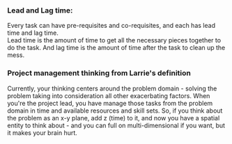 ### Lead and Lag time:
Every task can have pre-requisites and co-requisites, and each has lead time and lag time.  
Lead time is the amount of time to get all the necessary pieces together to do the task.
And lag time is the amount of time after the task to clean up the mess.

### Project management thinking from Larrie's definition
Currently, your thinking centers around the problem domain - solving the problem taking into consideration all other exacerbating factors.  When you're the project lead, you have manage those tasks from the problem domain in time and available resources and skill sets.  So, if you think about the problem as an x-y plane, add z (time) to it, and now you have a spatial entity to think about - and you can full on multi-dimensional if you want, but it makes your brain hurt.
